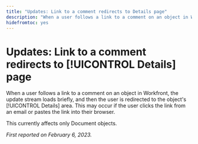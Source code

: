 ```yaml
---
title: "Updates: Link to a comment redirects to Details page"
description: "When a user follows a link to a comment on an object in Workfront, the update stream loads briefly, and then the user is redirected to the object's Details area. This may occur if the user clicks the link from an email or pastes the link into their browser."
hidefromtoc: yes
---
```


# Updates: Link to a comment redirects to [!UICONTROL Details] page

When a user follows a link to a comment on an object in Workfront, the update stream loads briefly, and then the user is redirected to the object's [!UICONTROL Details] area. This may occur if the user clicks the link from an email or pastes the link into their browser.

This currently affects only Document objects.

_First reported on February 6, 2023._

